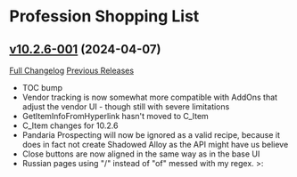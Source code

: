 # Profession Shopping List

## [v10.2.6-001](https://github.com/Sluimerstand/ProfessionShoppingList/tree/v10.2.6-001) (2024-04-07)
[Full Changelog](https://github.com/Sluimerstand/ProfessionShoppingList/compare/v10.2.5-003...v10.2.6-001) [Previous Releases](https://github.com/Sluimerstand/ProfessionShoppingList/releases)

- TOC bump  
- Vendor tracking is now somewhat more compatible with AddOns that adjust the vendor UI - though still with severe limitations  
- GetItemInfoFromHyperlink hasn't moved to C\_Item  
- C\_Item changes for 10.2.6  
- Pandaria Prospecting will now be ignored as a valid recipe, because it does in fact not create Shadowed Alloy as the API might have us believe  
- Close buttons are now aligned in the same way as in the base UI  
- Russian pages using "/" instead of "of" messed with my regex. >:  
